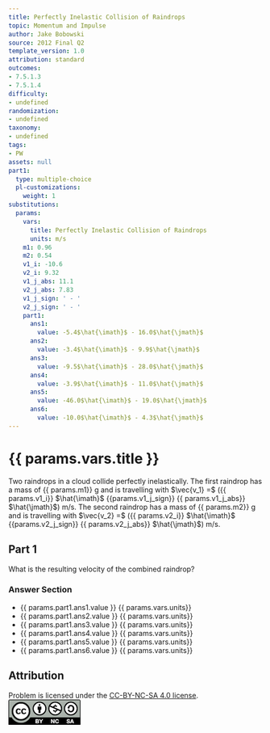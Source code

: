 ```yaml
---
title: Perfectly Inelastic Collision of Raindrops
topic: Momentum and Impulse
author: Jake Bobowski
source: 2012 Final Q2
template_version: 1.0
attribution: standard
outcomes:
- 7.5.1.3
- 7.5.1.4
difficulty:
- undefined
randomization:
- undefined
taxonomy:
- undefined
tags:
- PW
assets: null
part1:
  type: multiple-choice
  pl-customizations:
    weight: 1
substitutions:
  params:
    vars:
      title: Perfectly Inelastic Collision of Raindrops
      units: m/s
    m1: 0.96
    m2: 0.54
    v1_i: -10.6
    v2_i: 9.32
    v1_j_abs: 11.1
    v2_j_abs: 7.83
    v1_j_sign: ' - '
    v2_j_sign: ' - '
    part1:
      ans1:
        value: -5.4$\hat{\imath}$ - 16.0$\hat{\jmath}$
      ans2:
        value: -3.4$\hat{\imath}$ - 9.9$\hat{\jmath}$
      ans3:
        value: -9.5$\hat{\imath}$ - 28.0$\hat{\jmath}$
      ans4:
        value: -3.9$\hat{\imath}$ - 11.0$\hat{\jmath}$
      ans5:
        value: -46.0$\hat{\imath}$ - 19.0$\hat{\jmath}$
      ans6:
        value: -10.0$\hat{\imath}$ - 4.3$\hat{\jmath}$
---
```

# {{ params.vars.title }}
Two raindrops in a cloud collide perfectly inelastically. The first raindrop has a mass of {{ params.m1}} g and is travelling with $\vec{v_1} =$ ({{ params.v1_i}} $\hat{\imath}$ {{params.v1_j_sign}} {{ params.v1_j_abs}} $\hat{\jmath}$) m/s.
The second raindrop has a mass of {{ params.m2}} g and is travelling with $\vec{v_2} =$ ({{ params.v2_i}} $\hat{\imath}$ {{params.v2_j_sign}} {{ params.v2_j_abs}} $\hat{\jmath}$) m/s.

## Part 1

What is the resulting velocity of the combined raindrop?

### Answer Section

- {{ params.part1.ans1.value }} {{ params.vars.units}}
- {{ params.part1.ans2.value }} {{ params.vars.units}}
- {{ params.part1.ans3.value }} {{ params.vars.units}}
- {{ params.part1.ans4.value }} {{ params.vars.units}}
- {{ params.part1.ans5.value }} {{ params.vars.units}}
- {{ params.part1.ans6.value }} {{ params.vars.units}}

## Attribution

Problem is licensed under the [CC-BY-NC-SA 4.0 license](https://creativecommons.org/licenses/by-nc-sa/4.0/).<br> ![The Creative Commons 4.0 license requiring attribution-BY, non-commercial-NC, and share-alike-SA license.](https://raw.githubusercontent.com/firasm/bits/master/by-nc-sa.png)